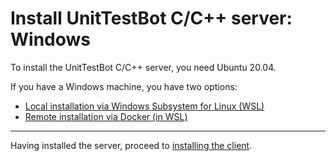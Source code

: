 # Install UnitTestBot C/C++ server: Windows

To install the UnitTestBot C/C++ server, you need Ubuntu 20.04.

If you have a Windows machine, you have two options:
* [Local installation via Windows Subsystem for Linux (WSL)](windows-local)
* [Remote installation via Docker (in WSL)](windows-remote)

***
Having installed the server, proceed to [installing the client](install_client).
